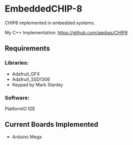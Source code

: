 # EmbeddedCHIP-8
CHIP8 implemented in embedded systems.

My C++ Implementation: https://github.com/aaxbas/CHIP8

## Requirements
### Libraries:
* Adafruit_GFX
* Adafruit_SSD1306 
* Keypad by Mark Stanley

### Software:
PlatformIO IDE

## Current Boards Implemented
* Arduino Mega


